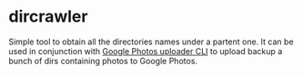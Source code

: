 # dircrawler

Simple tool to obtain all the directories names under a partent one. It can be used
in conjunction with [Google Photos uploader CLI](https://github.com/nmrshll/gphotos-uploader-cli)
to upload backup a bunch of dirs containing photos to Google Photos.
